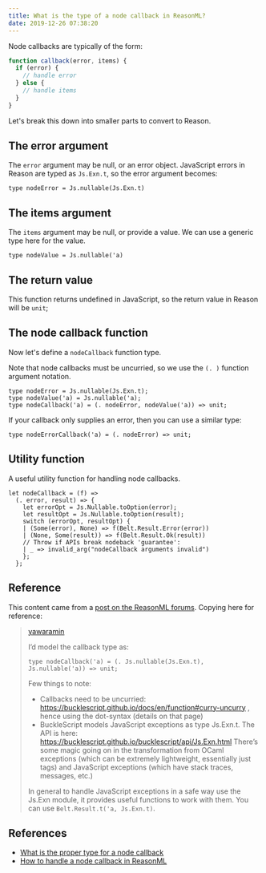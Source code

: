 ```yaml
---
title: What is the type of a node callback in ReasonML?
date: 2019-12-26 07:38:20
---
```


Node callbacks are typically of the form:

```js
function callback(error, items) {
  if (error) {
    // handle error
  } else {
    // handle items
  }
}
```

Let's break this down into smaller parts to convert to Reason.

## The error argument

The `error` argument may be null, or an error object. JavaScript errors in Reason are typed as `Js.Exn.t`, so the error argument becomes:

```
type nodeError = Js.nullable(Js.Exn.t)
```

## The items argument

The `items` argument may be null, or provide a value. We can use a generic type here for the value.

```
type nodeValue = Js.nullable('a)
```

## The return value

This function returns undefined in JavaScript, so the return value in Reason will be `unit`;

## The node callback function

Now let's define a `nodeCallback` function type.

Note that node callbacks must be uncurried, so we use the `(. )` function argument notation.

```reasonml
type nodeError = Js.nullable(Js.Exn.t);
type nodeValue('a) = Js.nullable('a);
type nodeCallback('a) = (. nodeError, nodeValue('a)) => unit;
```

If your callback only supplies an error, then you can use a similar type:

```re
type nodeErrorCallback('a) = (. nodeError) => unit;
```

## Utility function

A useful utility function for handling node callbacks.

```reasonml
let nodeCallback = (f) =>
  (. error, result) => {
    let errorOpt = Js.Nullable.toOption(error);
    let resultOpt = Js.Nullable.toOption(result);
    switch (errorOpt, resultOpt) {
    | (Some(error), None) => f(Belt.Result.Error(error))
    | (None, Some(result)) => f(Belt.Result.Ok(result))
    // Throw if APIs break nodeback 'guarantee':
    | _ => invalid_arg("nodeCallback arguments invalid")
    };
  };
```

## Reference

This content came from a [post on the ReasonML forums][1]. Copying here for reference:

> [yawaramin][2]
>
> I’d model the callback type as:
>
> `type nodeCallback('a) = (. Js.nullable(Js.Exn.t), Js.nullable('a)) => unit;`
>
> Few things to note:
>
> - Callbacks need to be uncurried: https://bucklescript.github.io/docs/en/function#curry-uncurry , hence using the dot-syntax (details on that page)
> - BuckleScript models JavaScript exceptions as type Js.Exn.t. The API is here: https://bucklescript.github.io/bucklescript/api/Js.Exn.html
>   There’s some magic going on in the transformation from OCaml exceptions (which can be extremely lightweight, essentially just tags) and JavaScript exceptions (which have stack traces, messages, etc.)
>
> In general to handle JavaScript exceptions in a safe way use the Js.Exn module, it provides useful functions to work with them. You can use `Belt.Result.t('a, Js.Exn.t)`.

## References

- [What is the proper type for a node callback][1]
- [How to handle a node callback in ReasonML][3]

[1]: https://reasonml.chat/t/what-is-the-proper-type-for-node-callback/1326
[2]: https://reasonml.chat/u/yawaramin
[3]: https://dev.to/yawaramin/how-to-handle-a-nodeback-in-reasonml-in7
